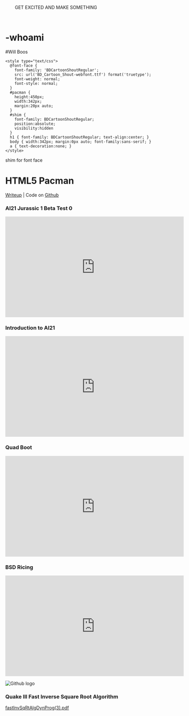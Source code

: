 <head>
    <style>
        .resBg {
            padding: 30px;
            background: url(image-asset.jpeg) no-repeat center center fixed; 
  -webkit-background-size: cover;
  -moz-background-size: cover;
  -o-background-size: cover;
  background-size: cover;
        }
    </style>
</head>
<body>
    <div class="resBg">GET EXCITED AND MAKE SOMETHING</div>
</body>


# -whoami 
#Will Boos
<!DOCTYPE html>
<html>
  <head>
    <meta charset="utf-8" />
    <title>HTML5 Pacman</title>
    
    <style type="text/css">
      @font-face {
	    font-family: 'BDCartoonShoutRegular';
        src: url('BD_Cartoon_Shout-webfont.ttf') format('truetype');
	    font-weight: normal;
	    font-style: normal;
      }
      #pacman {
        height:450px;
        width:342px;
        margin:20px auto;
      }
      #shim { 
        font-family: BDCartoonShoutRegular; 
        position:absolute;
        visibility:hidden
      }
      h1 { font-family: BDCartoonShoutRegular; text-align:center; }
      body { width:342px; margin:0px auto; font-family:sans-serif; }
      a { text-decoration:none; }
    </style>

</head>

<body>
  
  <div id="shim">shim for font face</div>

  <h1>HTML5 Pacman</h1>

  <a href="http://arandomurl.com/">Writeup</a> |
  Code on <a href="http://arandomurl.com/">Github</a>

  <div id="pacman"></div>
  <script src="pacman.js"></script>
  <script src="modernizr-1.5.min.js"></script>

  <script>

    var el = document.getElementById("pacman");

    if (Modernizr.canvas && Modernizr.localstorage && 
        Modernizr.audio && (Modernizr.audio.ogg || Modernizr.audio.mp3)) {
      window.setTimeout(function () { PACMAN.init(el, "./"); }, 0);
    } else { 
      el.innerHTML = "Sorry, needs a decent browser<br /><small>" + 
        "(firefox 3.6+, Chrome 4+, Opera 10+ and Safari 4+)</small>";
    }
  </script>

</body>
</html>


### AI21 Jurassic 1 Beta Test 0

<iframe width="560" height="315" src="https://www.youtube.com/embed/3I5qr1ej1Xs" frameborder="0" allow="autoplay; encrypted-media" allowfullscreen></iframe>



### Introduction to AI21

<iframe width="560" height="315" src="https://www.youtube.com/embed/RD0a7BCXgOQ" frameborder="0" allow="autoplay; encrypted-media" allowfullscreen></iframe>



### Quad Boot

<iframe width="560" height="315" src="https://www.youtube.com/embed/X3cLAE7X10Q" frameborder="0" allow="autoplay; encrypted-media" allowfullscreen></iframe> 



### BSD Ricing

<iframe width="560" height="315" src="https://www.youtube.com/embed/F79bFRoAGpg" frameborder="0" allow="autoplay; encrypted-media" allowfullscreen></iframe> 


![Github logo](78800556.png "Github logo")

### Quake III Fast Inverse Square Root Algorithm


[fastInvSqRtAlgDynProg(3).pdf](https://github.com/mannequinSkywalker/projects-github.io/files/6651848/fastInvSqRtAlgDynProg.3.pdf)



